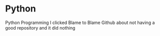 # Python
Python Programming
I clicked Blame to Blame Github about not having a good repository and it did nothing
